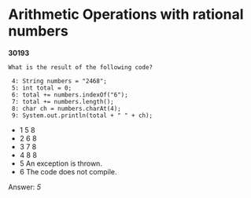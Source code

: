 Arithmetic Operations with rational numbers
===========================================
**30193**
```
What is the result of the following code? 
 
 4: String numbers = "2468"; 
 5: int total = 0; 
 6: total += numbers.indexOf("6"); 
 7: total += numbers.length(); 
 8: char ch = numbers.charAt(4); 
 9: System.out.println(total + " " + ch);
```


- 1 5 8
- 2 6 8
- 3 7 8
- 4 8 8
- 5 An exception is thrown.
- 6 The code does not compile.

Answer: *5*

